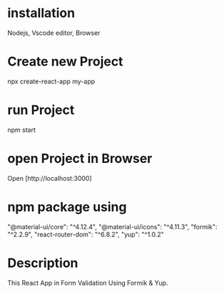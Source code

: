 # installation
Nodejs, Vscode editor, Browser
# Create new Project
npx create-react-app my-app
# run Project
npm start
# open Project in Browser
Open [http://localhost:3000]
# npm package using
"@material-ui/core": "^4.12.4",
"@material-ui/icons": "^4.11.3",
"formik": "^2.2.9",
"react-router-dom": "^6.8.2",
"yup": "^1.0.2"
# Description 
This React App in Form Validation Using Formik & Yup.
